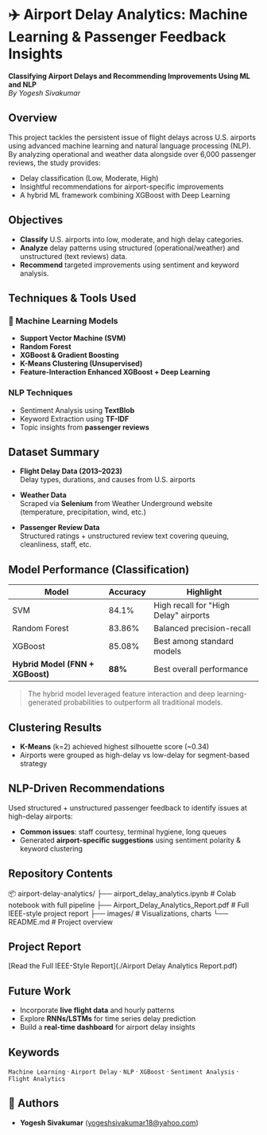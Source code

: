 
# ✈️ Airport Delay Analytics: Machine Learning & Passenger Feedback Insights

**Classifying Airport Delays and Recommending Improvements Using ML and NLP**  
_By Yogesh Sivakumar_


## Overview

This project tackles the persistent issue of flight delays across U.S. airports using advanced machine learning and natural language processing (NLP). By analyzing operational and weather data alongside over 6,000 passenger reviews, the study provides:

- Delay classification (Low, Moderate, High)
- Insightful recommendations for airport-specific improvements
- A hybrid ML framework combining XGBoost with Deep Learning


## Objectives

- **Classify** U.S. airports into low, moderate, and high delay categories.
- **Analyze** delay patterns using structured (operational/weather) and unstructured (text reviews) data.
- **Recommend** targeted improvements using sentiment and keyword analysis.


## Techniques & Tools Used

### 🔬 Machine Learning Models
- **Support Vector Machine (SVM)**
- **Random Forest**
- **XGBoost & Gradient Boosting**
- **K-Means Clustering (Unsupervised)**
- **Feature-Interaction Enhanced XGBoost + Deep Learning**

### NLP Techniques
- Sentiment Analysis using **TextBlob**
- Keyword Extraction using **TF-IDF**
- Topic insights from **passenger reviews**


## Dataset Summary

- **Flight Delay Data (2013–2023)**  
  Delay types, durations, and causes from U.S. airports

- **Weather Data**  
  Scraped via **Selenium** from Weather Underground website (temperature, precipitation, wind, etc.)

- **Passenger Review Data**  
  Structured ratings + unstructured review text covering queuing, cleanliness, staff, etc.


## Model Performance (Classification)

| Model | Accuracy | Highlight |
|-------|----------|-----------|
| SVM | 84.1% | High recall for "High Delay" airports |
| Random Forest | 83.86% | Balanced precision-recall |
| XGBoost | 85.08% | Best among standard models |
| **Hybrid Model (FNN + XGBoost)** | **88%** | Best overall performance |

> The hybrid model leveraged feature interaction and deep learning-generated probabilities to outperform all traditional models.


## Clustering Results

- **K-Means** (k=2) achieved highest silhouette score (~0.34)
- Airports were grouped as high-delay vs low-delay for segment-based strategy


## NLP-Driven Recommendations

Used structured + unstructured passenger feedback to identify issues at high-delay airports:

- **Common issues**: staff courtesy, terminal hygiene, long queues
- Generated **airport-specific suggestions** using sentiment polarity & keyword clustering


## Repository Contents

📦 airport-delay-analytics/
├── airport_delay_analytics.ipynb         # Colab notebook with full pipeline
├── Airport_Delay_Analytics_Report.pdf    # Full IEEE-style project report
├── images/                               # Visualizations, charts
└── README.md                             # Project overview


## Project Report

[Read the Full IEEE-Style Report](./Airport Delay Analytics Report.pdf)


## Future Work

- Incorporate **live flight data** and hourly patterns
- Explore **RNNs/LSTMs** for time series delay prediction
- Build a **real-time dashboard** for airport delay insights


## Keywords

`Machine Learning` · `Airport Delay` · `NLP` · `XGBoost` · `Sentiment Analysis` · `Flight Analytics`

## 👥 Authors
  
- **Yogesh Sivakumar** (yogeshsivakumar18@yahoo.com)

